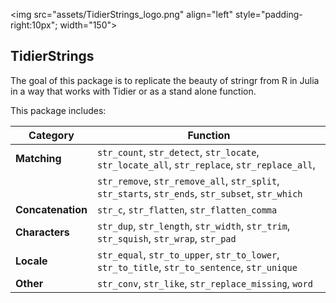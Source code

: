 <img src="assets/TidierStrings\_logo.png" align="left" style="padding-right:10px"; width="150"></img>

## TidierStrings

The goal of this package is to replicate the beauty of stringr from R in Julia in a way that works with Tidier or as a stand alone function.

This package includes:

| **Category**      | **Function**                                                                                       |
|-------------------|----------------------------------------------------------------------------------------------------|
| **Matching**      | `str_count`, `str_detect`, `str_locate`, `str_locate_all`, `str_replace`, `str_replace_all`,       |
|                   | `str_remove`, `str_remove_all`, `str_split`, `str_starts`, `str_ends`, `str_subset`, `str_which`   |
| **Concatenation** | `str_c`, `str_flatten`, `str_flatten_comma`                                                        |
| **Characters**    | `str_dup`, `str_length`, `str_width`, `str_trim`, `str_squish`, `str_wrap`, `str_pad`              |
| **Locale**        | `str_equal`, `str_to_upper`, `str_to_lower`, `str_to_title`, `str_to_sentence`, `str_unique`       |
| **Other**         | `str_conv`, `str_like`, `str_replace_missing`, `word`                                              |
